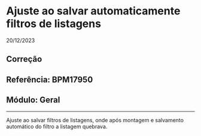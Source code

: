 # Ajuste ao salvar automaticamente filtros de listagens
20/12/2023
## Correção
## Referência: BPM17950
## Módulo: Geral
***

Ajuste ao salvar filtros de listagens, onde após montagem e salvamento automático do filtro a listagem quebrava.
